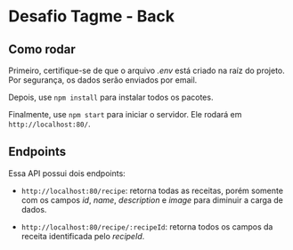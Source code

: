 # Desafio Tagme - Back

## Como rodar

Primeiro, certifique-se de que o arquivo *.env* está criado na raíz do projeto. Por segurança, os dados serão enviados por email.

Depois, use `npm install` para instalar todos os pacotes.

Finalmente, use `npm start` para iniciar o servidor. Ele rodará em `http://localhost:80/`.

## Endpoints

Essa API possui dois endpoints:

- `http://localhost:80/recipe`: retorna todas as receitas, porém somente com os campos *id*, *name*, *description* e *image* para diminuir a carga de dados.
  
- `http://localhost:80/recipe/:recipeId`: retorna todos os campos da receita identificada pelo *recipeId*.
